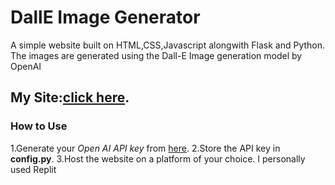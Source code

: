 # DallE Image Generator
A simple website built on HTML,CSS,Javascript alongwith Flask and Python.
The images are generated using the Dall-E Image generation model by OpenAI

## My Site:[click here](https://dalleimggen.rishi041.repl.co).

### How to Use
1.Generate your *Open AI API key* from [here](https://platform.openai.com/account/api-keys).
2.Store the API key in **config.py**.
3.Host the website on a platform of your choice. I personally used Replit
